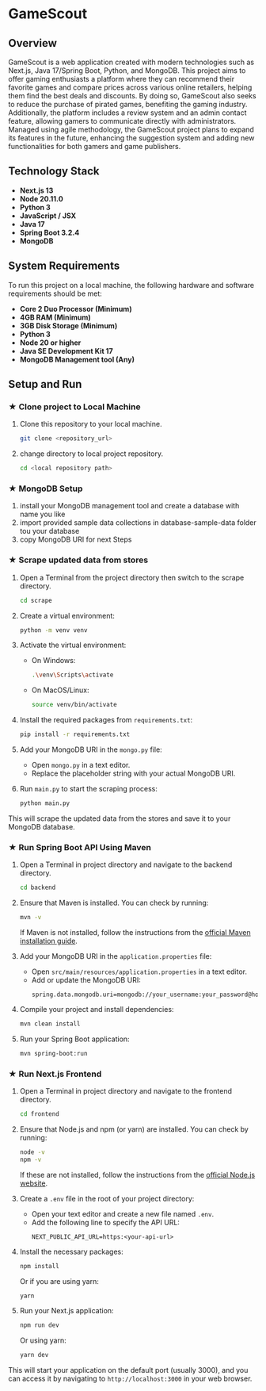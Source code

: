 # GameScout

## Overview
GameScout is a web application created with modern technologies such as Next.js, Java 17/Spring Boot, Python, and MongoDB. This project aims to offer gaming enthusiasts a platform where they can recommend their favorite games and compare prices across various online retailers, helping them find the best deals and discounts. By doing so, GameScout also seeks to reduce the purchase of pirated games, benefiting the gaming industry. Additionally, the platform includes a review system and an admin contact feature, allowing gamers to communicate directly with administrators. Managed using agile methodology, the GameScout project plans to expand its features in the future, enhancing the suggestion system and adding new functionalities for both gamers and game publishers.

## Technology Stack
- **Next.js 13**
- **Node 20.11.0**
- **Python 3**
- **JavaScript / JSX**
- **Java 17**
- **Spring Boot 3.2.4**
- **MongoDB**

## System Requirements
To run this project on a local machine, the following hardware and software requirements should be met:
- **Core 2 Duo Processor (Minimum)**
- **4GB RAM (Minimum)**
- **3GB Disk Storage (Minimum)**
- **Python 3**
- **Node 20 or higher**
- **Java SE Development Kit 17**
- **MongoDB Management tool (Any)**

## Setup and Run

### ★ Clone project to Local Machine
1. Clone this repository to your local machine.
   
   ```bash
   git clone <repository_url>

2. change directory to local project repository.
   
   ```bash
   cd <local repository path>

### ★ MongoDB Setup
1. install your MongoDB management tool and create a database with name you like
2. import provided sample data collections in database-sample-data folder tou your database
3. copy MongoDB URI for next Steps

### ★ Scrape updated data from stores

1. Open a Terminal from the project directory then switch to the scrape directory.

   ```bash
   cd scrape
   ```

2. Create a virtual environment:

   ```bash
   python -m venv venv
   ```

3. Activate the virtual environment:

   - On Windows:
     ```bash
     .\venv\Scripts\activate
     ```
   - On MacOS/Linux:
     ```bash
     source venv/bin/activate
     ```

4. Install the required packages from `requirements.txt`:

   ```bash
   pip install -r requirements.txt
   ```

5. Add your MongoDB URI in the `mongo.py` file:

   - Open `mongo.py` in a text editor.
   - Replace the placeholder string with your actual MongoDB URI.

6. Run `main.py` to start the scraping process:

   ```bash
   python main.py
   ```

This will scrape the updated data from the stores and save it to your MongoDB database.


### ★ Run Spring Boot API Using Maven

1. Open a Terminal in project directory and navigate to the backend directory.

   ```bash
   cd backend
   ```

2. Ensure that Maven is installed. You can check by running:

   ```bash
   mvn -v
   ```

   If Maven is not installed, follow the instructions from the [official Maven installation guide](https://maven.apache.org/install.html).

3. Add your MongoDB URI in the `application.properties` file:

   - Open `src/main/resources/application.properties` in a text editor.
   - Add or update the MongoDB URI:
     ```
     spring.data.mongodb.uri=mongodb://your_username:your_password@host:port/database
     ```

4. Compile your project and install dependencies:

   ```bash
   mvn clean install
   ```

5. Run your Spring Boot application:

   ```bash
   mvn spring-boot:run
   ```


### ★ Run Next.js Frontend

1. Open a Terminal in project directory and navigate to the frontend directory.

   ```bash
   cd frontend
   ```

2. Ensure that Node.js and npm (or yarn) are installed. You can check by running:

   ```bash
   node -v
   npm -v
   ```

   If these are not installed, follow the instructions from the [official Node.js website](https://nodejs.org/).

3. Create a `.env` file in the root of your project directory:

   - Open your text editor and create a new file named `.env`.
   - Add the following line to specify the API URL:
     ```
     NEXT_PUBLIC_API_URL=https:<your-api-url>
     ```

4. Install the necessary packages:

   ```bash
   npm install
   ```

   Or if you are using yarn:

   ```bash
   yarn
   ```

5. Run your Next.js application:

   ```bash
   npm run dev
   ```

   Or using yarn:

   ```bash
   yarn dev
   ```

This will start your application on the default port (usually 3000), and you can access it by navigating to `http://localhost:3000` in your web browser.





